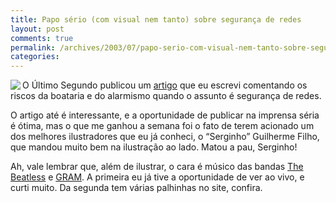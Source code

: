 ```yaml
---
title: Papo sério (com visual nem tanto) sobre segurança de redes
layout: post
comments: true
permalink: /archives/2003/07/papo-serio-com-visual-nem-tanto-sobre-seguranca-de-redes.html/
categories:
---
```

<img src=//chester.me/img/blig/chester_serginho.jpg align="left" border=0>O Último Segundo publicou um <a href="http://ultimosegundo.ig.com.br/useg/economia/mundovirtual/artigo/0,,1259617,00.html" >artigo</a> que eu escrevi comentando os riscos da boataria e do alarmismo quando o assunto é segurança de redes.

O artigo até é interessante, e a oportunidade de publicar na imprensa séria é ótima, mas o que me ganhou a semana foi o fato de terem acionado um dos melhores ilustradores que eu já conheci, o &#8220;Serginho&#8221; Guilherme Filho, que mandou muito bem na ilustração ao lado. Matou a pau, Serginho!

Ah, vale lembrar que, além de ilustrar, o cara é músico das bandas <a href="http://thebeatless.hpg.ig.com.br" >The Beatless</a> e <a href="http://gram.mosva.com.br/" >GRAM</a>. A primeira eu já tive a oportunidade de ver ao vivo, e curti muito. Da segunda tem várias palhinhas no site, confira.

</tr> </table>



<table width=100% border=0 cellspacing=0 cellpadding=0>
